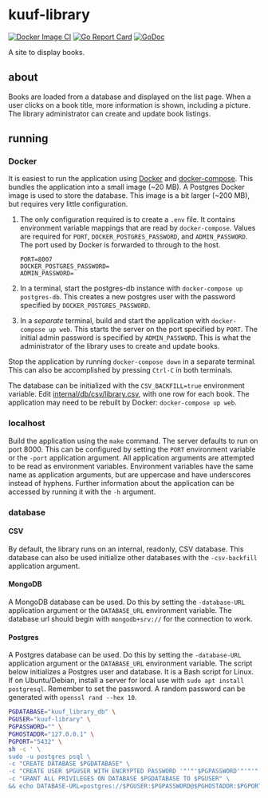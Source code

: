 # kuuf-library


[![Docker Image CI](https://github.com/jacobpatterson1549/kuuf-library/actions/workflows/docker-image.yml/badge.svg)](https://github.com/jacobpatterson1549/kuuf-library/actions/workflows/docker-image.yml)
[![Go Report Card](https://goreportcard.com/badge/github.com/jacobpatterson1549/kuuf-library)](https://goreportcard.com/report/github.com/jacobpatterson1549/kuuf-library)
[![GoDoc](https://godoc.org/github.com/jacobpatterson1549/kuuf-library?status.svg)](https://godoc.org/github.com/jacobpatterson1549/kuuf-library)

A site to display books.

## about

Books are loaded from a database and displayed on the list page.
When a user clicks on a book title, more information is shown, including a picture.
The library administrator can create and update book listings.

## running

### Docker

It is easiest to run the application using [Docker](https://github.com/docker/docker) and [docker-compose](https://github.com/docker/compose).
This bundles the application into a small image (~20 MB).
A Postgres Docker image is used to store the database.
This image is a bit larger (~200 MB), but requires very little configuration.

1. The only configuration required is to create a `.env` file.
It contains environment variable mappings that are read by `docker-compose`.
Values are required for `PORT`, `DOCKER_POSTGRES_PASSWORD`, and `ADMIN_PASSWORD`.
The port used by Docker is forwarded to through to the host.
    ```
    PORT=8007
    DOCKER_POSTGRES_PASSWORD=
    ADMIN_PASSWORD=
    ```

1. In a terminal, start the postgres-db instance with `docker-compose up postgres-db`.
This creates a new postgres user with the password specified by `DOCKER_POSTGRES_PASSWORD`.

1. In a *separate* terminal, build and start the application with `docker-compose up web`.
This starts the server on the port specified by `PORT`.
The initial admin password is specified by `ADMIN_PASSWORD`.
This is what the administrator of the library uses to create and update books.

Stop the application by running `docker-compose down` in a separate terminal.
This can also be accomplished by pressing `Ctrl-C` in both terminals.

The database can be initialized with the `CSV_BACKFILL=true` environment variable.
Edit [internal/db/csv/library.csv](internal/db/csv/library.csv), with one row for each book.
The application may need to be rebuilt by Docker: `docker-compose up web`.

### localhost

Build the application using the `make` command.
The server defaults to run on port 8000.
This can be configured by setting the `PORT` environment variable or the `-port` application argument.
All application arguments are attempted to be read as environment variables.
Environment variables have the same name as application arguments, but are uppercase and have underscores instead of hyphens.
Further information about the application can be accessed by running it with the `-h` argument.

### database

#### CSV

By default, the library runs on an internal, readonly, CSV database.
This database can also be used initialize other databases with the `-csv-backfill` application argument.

#### MongoDB

A MongoDB database can be used.
Do this by setting the `-database-URL` application argument or the `DATABASE_URL` environment variable.
The database url should begin with `mongodb+srv://` for the connection to work.

#### Postgres

A Postgres database can be used.
Do this by setting the `-database-URL` application argument or the `DATABASE_URL` environment variable.
The script below initializes a Postgres user and database.
It is a Bash script for Linux.
If on Ubuntu/Debian, install a server for local use with `sudo apt install postgresql`.
Remember to set the password.
A random password can be generated with `openssl rand --hex 10`.

```bash
PGDATABASE="kuuf_library_db" \
PGUSER="kuuf-library" \
PGPASSWORD="" \
PGHOSTADDR="127.0.0.1" \
PGPORT="5432" \
sh -c ' \
sudo -u postgres psql \
-c "CREATE DATABASE $PGDATABASE" \
-c "CREATE USER $PGUSER WITH ENCRYPTED PASSWORD '"'"'$PGPASSWORD'"'"'" \
-c "GRANT ALL PRIVILEGES ON DATABASE $PGDATABASE TO $PGUSER" \
&& echo DATABASE-URL=postgres://$PGUSER:$PGPASSWORD@$PGHOSTADDR:$PGPORT/$PGDATABASE'```
